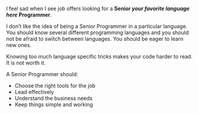 I feel sad when I see job offers looking for a **Senior _your favorite
language here_ Programmer**.

I don’t like the idea of being a Senior Programmer in a particular
language. You should know several different programming languages and you
should not be afraid to switch between languages. You should be eager
to learn new ones.

Knowing too much language specific tricks makes your code harder to
read. It is not worth it.

A Senior Programmer should:

* Choose the right tools for the job
* Lead effectively
* Understand the business needs
* Keep things simple and working
